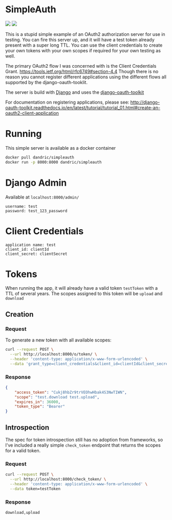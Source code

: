 # SimpleAuth

[![](https://images.microbadger.com/badges/image/dandric/simpleauth.svg)](https://microbadger.com/images/dandric/simpleauth "Get your own image badge on microbadger.com")
[![](https://images.microbadger.com/badges/version/dandric/simpleauth.svg)](https://microbadger.com/images/dandric/simpleauth "Get your own version badge on microbadger.com")


This is a stupid simple example of an OAuth2 authorization server for use in testing. You can fire this server up, and it will have a test token already present with a super long TTL. You can use the client credentials to create your own tokens with your own scopes if required for your own testing as well. 

The primary OAuth2 flow I was concerned with is the Client Credentials Grant. https://tools.ietf.org/html/rfc6749#section-4.4
Though there is no reason you cannot register different applications using the different flows all supported by the django-oauth-tooklit. 

The server is build with [Django](https://www.djangoproject.com) and uses the [django-oauth-toolkit](http://django-oauth-toolkit.readthedocs.io/en/latest/index.html)

For documentation on registering applications, please see: http://django-oauth-toolkit.readthedocs.io/en/latest/tutorial/tutorial_01.html#create-an-oauth2-client-application

# Running
This simple server is available as a docker container

```bash
docker pull dandric/simpleauth
docker run -p 8000:8000 dandric/simpleauth

```

# Django Admin

Available at `localhost:8000/admin/`

```
username: test
password: test_123_password
```

# Client Credentials
```
application name: test
client_id: clientId
client_secret: clientSecret
```


# Tokens
When running the app, it will already have a valid token `testToken` with a TTL of several years. The scopes assigned to this token will be `upload` and `download`

## Creation

### Request
To generate a new token with all available scopes:

```bash
curl --request POST \
  --url http://localhost:8000/o/token/ \
  --header 'content-type: application/x-www-form-urlencoded' \
  --data 'grant_type=client_credentials&client_id=clientId&client_secret=clientSecret'
```

### Response

```json
{
	"access_token": "Cukj8hbZr9trVEOhwHbak4S3NwTIWN",
	"scope": "test.download test.upload",
	"expires_in": 36000,
	"token_type": "Bearer"
}
```

## Introspection
The spec for token introspection still has no adoption from frameworks, so I've included a really simple `check_token` endpoint that returns the scopes for a valid token. 

### Request

```bash
curl --request POST \
  --url http://localhost:8000/check_token/ \
  --header 'content-type: application/x-www-form-urlencoded' \
  --data token=testToken
```

### Response 

```text
download,upload
```
